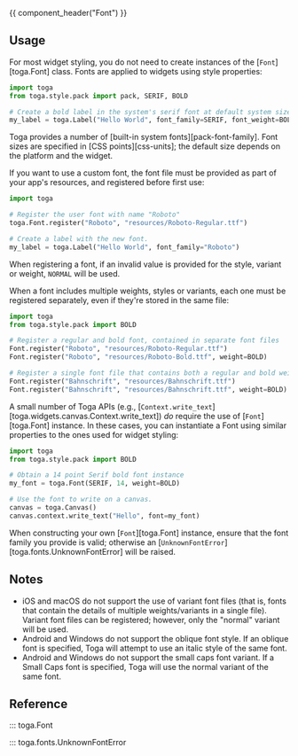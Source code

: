 {{ component_header("Font") }}

## Usage

For most widget styling, you do not need to create instances of the [`Font`][toga.Font] class. Fonts are applied to widgets using style properties:

```python
import toga
from toga.style.pack import pack, SERIF, BOLD

# Create a bold label in the system's serif font at default system size.
my_label = toga.Label("Hello World", font_family=SERIF, font_weight=BOLD)
```

Toga provides a number of [built-in system fonts][pack-font-family]. Font sizes are specified in [CSS points][css-units]; the default size depends on the platform and the widget.

If you want to use a custom font, the font file must be provided as part of your app's resources, and registered before first use:

```python
import toga

# Register the user font with name "Roboto"
toga.Font.register("Roboto", "resources/Roboto-Regular.ttf")

# Create a label with the new font.
my_label = toga.Label("Hello World", font_family="Roboto")
```

When registering a font, if an invalid value is provided for the style, variant or weight, `NORMAL` will be used.

When a font includes multiple weights, styles or variants, each one must be registered separately, even if they're stored in the same file:

```python
import toga
from toga.style.pack import BOLD

# Register a regular and bold font, contained in separate font files
Font.register("Roboto", "resources/Roboto-Regular.ttf")
Font.register("Roboto", "resources/Roboto-Bold.ttf", weight=BOLD)

# Register a single font file that contains both a regular and bold weight
Font.register("Bahnschrift", "resources/Bahnschrift.ttf")
Font.register("Bahnschrift", "resources/Bahnschrift.ttf", weight=BOLD)
```

A small number of Toga APIs (e.g., [`Context.write_text`][toga.widgets.canvas.Context.write_text]) *do* require the use of [`Font`][toga.Font] instance. In these cases, you can instantiate a Font using similar properties to the ones used for widget styling:

```python
import toga
from toga.style.pack import BOLD

# Obtain a 14 point Serif bold font instance
my_font = toga.Font(SERIF, 14, weight=BOLD)

# Use the font to write on a canvas.
canvas = toga.Canvas()
canvas.context.write_text("Hello", font=my_font)
```

When constructing your own [`Font`][toga.Font] instance, ensure that the font family you provide is valid; otherwise an [`UnknownFontError`][toga.fonts.UnknownFontError] will be raised.

## Notes

- iOS and macOS do not support the use of variant font files (that is, fonts that contain the details of multiple weights/variants in a single file). Variant font files can be registered; however, only the "normal" variant will be used.
- Android and Windows do not support the oblique font style. If an oblique font is specified, Toga will attempt to use an italic style of the same font.
- Android and Windows do not support the small caps font variant. If a Small Caps font is specified, Toga will use the normal variant of the same font.

## Reference

::: toga.Font

::: toga.fonts.UnknownFontError
